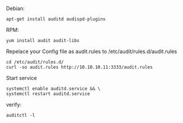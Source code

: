 Debian:
```
apt-get install auditd audispd-plugins
```
RPM:
```
yum install audit audit-libs
```

Repelace your Config file as audit.rules to   /etc/audit/rules.d/audit.rules

```
cd /etc/audit/rules.d/
curl -so audit.rules http://10.10.10.11:3333/audit.rules
```
Start service
```
systemctl enable auditd.service && \
systemctl restart auditd.service
```
verify:
```
auditctl -l
```
